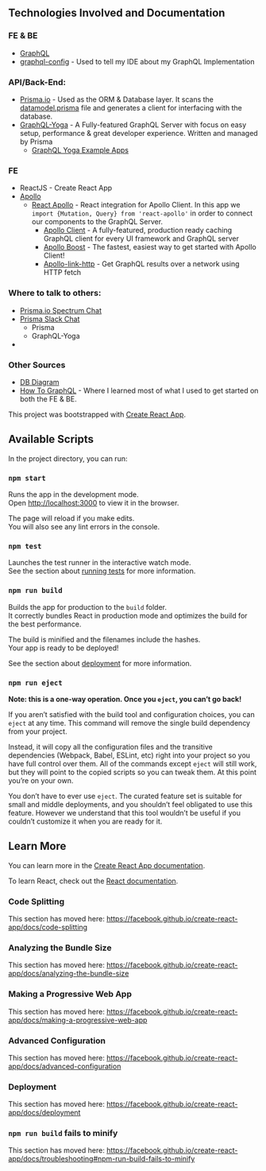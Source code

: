## Technologies Involved and Documentation
### FE & BE
 * [GraphQL](https://graphql.org/learn/) 
 * [graphql-config](https://github.com/prisma/graphql-config) - Used to tell my IDE about my GraphQL Implementation
### API/Back-End:

 * [Prisma.io](https://www.prisma.io/docs/1.34/) - Used as the ORM & Database layer. It scans the [datamodel.prisma](https://github.com/coreysnyder04/drone-part-picker/blob/master/server/prisma/datamodel.prisma) file and generates a client for interfacing with the database.
 * [GraphQL-Yoga](https://github.com/prisma/graphql-yoga) - A Fully-featured GraphQL Server with focus on easy setup, performance & great developer experience. Written and managed by Prisma
   * [GraphQL Yoga Example Apps](https://github.com/prisma/graphql-yoga/tree/master/examples)
### FE
 * ReactJS - Create React App
 * [Apollo](https://www.apollographql.com/docs/)
   * [React Apollo](https://github.com/apollographql/react-apollo) - React integration for Apollo Client. In this app we `import {Mutation, Query} from 'react-apollo'` in order to connect our components to the GraphQL Server. 
     * [Apollo Client](https://github.com/apollographql/apollo-client) - A fully-featured, production ready caching GraphQL client for every UI framework and GraphQL server
     * [Apollo Boost](https://github.com/apollographql/apollo-client/tree/master/packages/apollo-boost) - The fastest, easiest way to get started with Apollo Client!
     * [Apollo-link-http](https://www.npmjs.com/package/apollo-link-http) - Get GraphQL results over a network using HTTP fetch
     

 
### Where to talk to others:
 * [Prisma.io Spectrum Chat](https://spectrum.chat/prisma?tab=posts)
 * [Prisma Slack Chat](https://slack.prisma.io/)
   * Prisma 
   * GraphQL-Yoga
 * 
 
### Other Sources
 * [DB Diagram](https://dbdiagram.io/d/5d1a2279ced98361d6dc385d)
 * [How To GraphQL](https://www.howtographql.com/) - Where I learned most of what I used to get started on both the FE & BE. 
 


This project was bootstrapped with [Create React App](https://github.com/facebook/create-react-app).

## Available Scripts

In the project directory, you can run:

### `npm start`

Runs the app in the development mode.<br>
Open [http://localhost:3000](http://localhost:3000) to view it in the browser.

The page will reload if you make edits.<br>
You will also see any lint errors in the console.

### `npm test`

Launches the test runner in the interactive watch mode.<br>
See the section about [running tests](https://facebook.github.io/create-react-app/docs/running-tests) for more information.

### `npm run build`

Builds the app for production to the `build` folder.<br>
It correctly bundles React in production mode and optimizes the build for the best performance.

The build is minified and the filenames include the hashes.<br>
Your app is ready to be deployed!

See the section about [deployment](https://facebook.github.io/create-react-app/docs/deployment) for more information.

### `npm run eject`

**Note: this is a one-way operation. Once you `eject`, you can’t go back!**

If you aren’t satisfied with the build tool and configuration choices, you can `eject` at any time. This command will remove the single build dependency from your project.

Instead, it will copy all the configuration files and the transitive dependencies (Webpack, Babel, ESLint, etc) right into your project so you have full control over them. All of the commands except `eject` will still work, but they will point to the copied scripts so you can tweak them. At this point you’re on your own.

You don’t have to ever use `eject`. The curated feature set is suitable for small and middle deployments, and you shouldn’t feel obligated to use this feature. However we understand that this tool wouldn’t be useful if you couldn’t customize it when you are ready for it.

## Learn More

You can learn more in the [Create React App documentation](https://facebook.github.io/create-react-app/docs/getting-started).

To learn React, check out the [React documentation](https://reactjs.org/).

### Code Splitting

This section has moved here: https://facebook.github.io/create-react-app/docs/code-splitting

### Analyzing the Bundle Size

This section has moved here: https://facebook.github.io/create-react-app/docs/analyzing-the-bundle-size

### Making a Progressive Web App

This section has moved here: https://facebook.github.io/create-react-app/docs/making-a-progressive-web-app

### Advanced Configuration

This section has moved here: https://facebook.github.io/create-react-app/docs/advanced-configuration

### Deployment

This section has moved here: https://facebook.github.io/create-react-app/docs/deployment

### `npm run build` fails to minify

This section has moved here: https://facebook.github.io/create-react-app/docs/troubleshooting#npm-run-build-fails-to-minify

